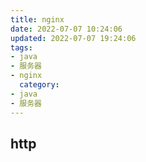 ```yaml
---
title: nginx
date: 2022-07-07 10:24:06
updated: 2022-07-07 19:24:06
tags:
- java
- 服务器
- nginx
  category:
- java
- 服务器
---
```


## http

